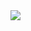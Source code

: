 <img src="https://github-readme-stats.vercel.app/api?username=revoverflow&show_icons=true&hide_border=true&theme=nord" />
